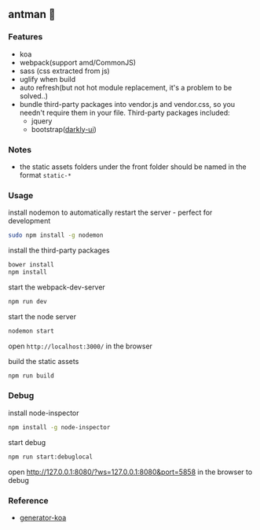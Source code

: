 ## antman 🐜




### Features
* koa
* webpack(support amd/CommonJS)
* sass (css extracted from js)
* uglify when build
* auto refresh(but not hot module replacement, it's a problem to be solved..)
* bundle third-party packages into vendor.js and vendor.css, so you needn't require them in your file. Third-party packages included:
    * jquery
    * bootstrap([darkly-ui](http://bootswatch.com/darkly/))




### Notes
* the static assets folders under the front folder should be named in the format `static-*`





### Usage

install nodemon to automatically restart the server - perfect for development

```bash
sudo npm install -g nodemon
```

install the third-party packages

```bash
bower install
npm install
```

start the webpack-dev-server

```bash
npm run dev
```

start the node server

```bash
nodemon start
```

open `http://localhost:3000/` in the browser


build the static assets

```bash
npm run build
```




### Debug

install node-inspector

```bash
npm install -g node-inspector
```

start debug

```bash
npm run start:debuglocal
```

open http://127.0.0.1:8080/?ws=127.0.0.1:8080&port=5858 in the browser to debug




###  Reference
* [generator-koa](https://github.com/peter-vilja/generator-koa)
